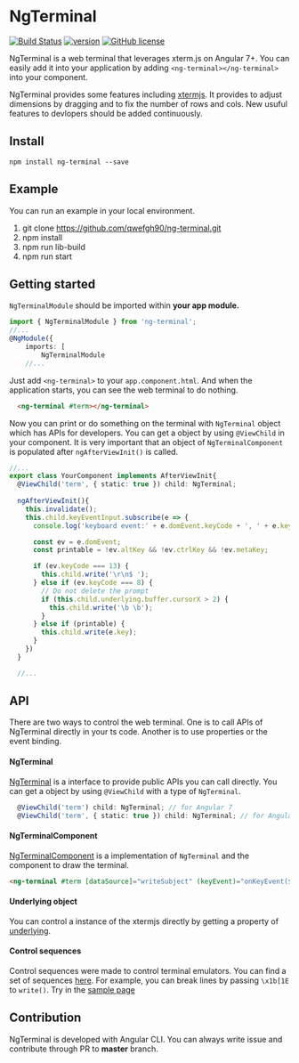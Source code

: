 # NgTerminal

[![Build Status](https://travis-ci.org/qwefgh90/ng-terminal.svg?branch=master)](https://travis-ci.org/qwefgh90/ng-terminal) [![version](https://badge.fury.io/js/ng-terminal.svg)](https://www.npmjs.com/package/ng-terminal) [![GitHub license](https://img.shields.io/badge/license-MIT-blue.svg)]()

NgTerminal is a web terminal that leverages xterm.js on Angular 7+. You can easily add it into your application by adding `<ng-terminal></ng-terminal>` into your component.

NgTerminal provides some features including [xtermjs](https://xtermjs.org/). It provides to adjust dimensions by dragging and to fix the number of rows and cols. New usuful features to devlopers should be added continuously.

## Install

```
npm install ng-terminal --save
```

## Example

You can run an example in your local environment.

1) git clone https://github.com/qwefgh90/ng-terminal.git
2) npm install
3) npm run lib-build
4) npm run start

## Getting started

`NgTerminalModule` should be imported within **your app module.**

```typescript
import { NgTerminalModule } from 'ng-terminal';
//...
@NgModule({
    imports: [
        NgTerminalModule
    //...
```

Just add `<ng-terminal>` to your `app.component.html`.
And when the application starts, you can see the web terminal to do nothing.

```html
  <ng-terminal #term></ng-terminal>
```

Now you can print or do something on the terminal with `NgTerminal` object which has APIs for developers.
You can get a object by using `@ViewChild` in your component. It is very important that an object of `NgTerminalComponent` is populated after `ngAfterViewInit()` is called.

```typescript
//...
export class YourComponent implements AfterViewInit{
  @ViewChild('term', { static: true }) child: NgTerminal;
  
  ngAfterViewInit(){
    this.invalidate();
    this.child.keyEventInput.subscribe(e => {
      console.log('keyboard event:' + e.domEvent.keyCode + ', ' + e.key);

      const ev = e.domEvent;
      const printable = !ev.altKey && !ev.ctrlKey && !ev.metaKey;

      if (ev.keyCode === 13) {
        this.child.write('\r\n$ ');
      } else if (ev.keyCode === 8) {
        // Do not delete the prompt
        if (this.child.underlying.buffer.cursorX > 2) {
          this.child.write('\b \b');
        }
      } else if (printable) {
        this.child.write(e.key);
      }
    })
  }

  //...
```

## API

There are two ways to control the web terminal. One is to call APIs of NgTerminal directly in your ts code. Another is to use properties or the event binding.

#### NgTerminal

[NgTerminal](https://github.com/qwefgh90/ng-terminal/blob/master/projects/ng-terminal/src/lib/ng-terminal.ts) is a interface to provide public APIs you can call directly. You can get a object by using `@ViewChild` with a type of `NgTerminal`.

```typescript 
  @ViewChild('term') child: NgTerminal; // for Angular 7
  @ViewChild('term', { static: true }) child: NgTerminal; // for Angular 8
```

#### NgTerminalComponent

[NgTerminalComponent](https://github.com/qwefgh90/ng-terminal/blob/master/projects/ng-terminal/src/lib/ng-terminal.component.ts) is a implementation of `NgTerminal` and the component to draw the terminal.

```html
<ng-terminal #term [dataSource]="writeSubject" (keyEvent)="onKeyEvent($event)" [displayOption]="displayOptionBounded"></ng-terminal>
```

#### Underlying object

You can control a instance of the xtermjs directly by getting a property of [underlying](https://github.com/qwefgh90/ng-terminal/blob/master/projects/ng-terminal/src/lib/ng-terminal.ts#L27).

#### Control sequences

Control sequences were made to control terminal emulators. You can find a set of sequences [here](https://invisible-island.net/xterm/ctlseqs/ctlseqs.html#h2-Controls-beginning-with-ESC). For example, you can break lines by passing `\x1b[1E` to `write()`. Try in the [sample page](https://qwefgh90.github.io/ng-terminal/)

## Contribution

NgTerminal is developed with Angular CLI. You can always write issue and contribute through PR to **master** branch.
